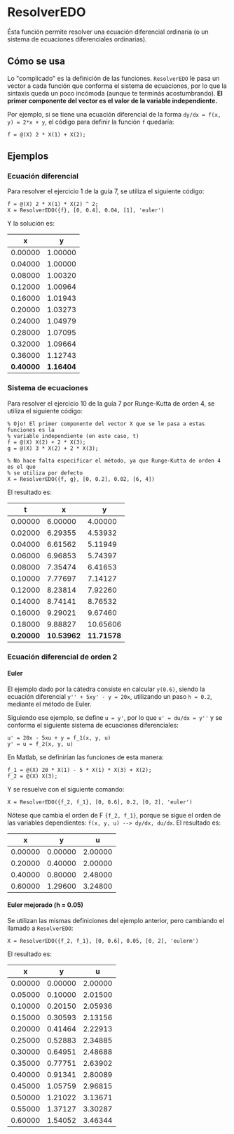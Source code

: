 # ResolverEDO
Ésta función permite resolver una ecuación diferencial ordinaria (o un sistema
de ecuaciones diferenciales ordinarias).

## Cómo se usa
Lo "complicado" es la definición de las funciones. `ResolverEDO` le pasa un
vector a cada función que conforma el sistema de ecuaciones, por lo que la 
sintaxis queda un poco incómoda (aunque te terminás acostumbrando). 
**El primer componente del vector es el valor de la variable independiente.**

Por ejemplo, si se tiene una ecuación diferencial de la forma 
`dy/dx = f(x, y) = 2*x + y`, el código para definir la función `f` quedaría:

```
f = @(X) 2 * X(1) + X(2);
```

## Ejemplos
### Ecuación diferencial
Para resolver el ejercicio 1 de la guía 7, se utiliza el siguiente código:

```
f = @(X) 2 * X(1) * X(2) ^ 2;
X = ResolverEDO({f}, [0, 0.4], 0.04, [1], 'euler')
```

Y la solución es:

| x   | y   |
| --- | --- |
| 0.00000 | 1.00000 |
| 0.04000 | 1.00000 |
| 0.08000 | 1.00320 |
| 0.12000 | 1.00964 |
| 0.16000 | 1.01943 |
| 0.20000 | 1.03273 |
| 0.24000 | 1.04979 |
| 0.28000 | 1.07095 |
| 0.32000 | 1.09664 |
| 0.36000 | 1.12743 |
| **0.40000** | **1.16404** |

### Sistema de ecuaciones
Para resolver el ejercicio 10 de la guía 7 por Runge-Kutta de orden 4, se 
utiliza el siguiente código:

```
% Ojo! El primer componente del vector X que se le pasa a estas funciones es la
% variable independiente (en este caso, t)
f = @(X) X(2) + 2 * X(3);
g = @(X) 3 * X(2) + 2 * X(3);

% No hace falta especificar el método, ya que Runge-Kutta de orden 4 es el que 
% se utiliza por defecto
X = ResolverEDO({f, g}, [0, 0.2], 0.02, [6, 4])
```

El resultado es:

| t | x | y |
| --- | --- | --- |
| 0.00000 | 6.00000 | 4.00000 |
| 0.02000 | 6.29355 | 4.53932 |
| 0.04000 | 6.61562 | 5.11949 |
| 0.06000 | 6.96853 | 5.74397 |
| 0.08000 | 7.35474 | 6.41653 |
| 0.10000 | 7.77697 | 7.14127 |
| 0.12000 | 8.23814 | 7.92260 |
| 0.14000 | 8.74141 | 8.76532 |
| 0.16000 | 9.29021 | 9.67460 |
| 0.18000 | 9.88827 | 10.65606 |
| **0.20000** | **10.53962** | **11.71578** |

### Ecuación diferencial de orden 2
#### Euler
El ejemplo dado por la cátedra consiste en calcular `y(0.6)`, siendo la 
ecuación diferencial `y'' + 5xy' - y = 20x`, utilizando un paso `h = 0.2`, 
mediante el método de Euler.

Siguiendo ese ejemplo, se define `u = y'`, por lo que `u' = du/dx = y''` y se
conforma el siguiente sistema de ecuaciones diferenciales:

```
u' = 20x - 5xu + y = f_1(x, y, u)
y' = u = f_2(x, y, u)
```

En Matlab, se definirían las funciones de esta manera:

```
f_1 = @(X) 20 * X(1) - 5 * X(1) * X(3) + X(2);
f_2 = @(X) X(3);
```

Y se resuelve con el siguiente comando:

```
X = ResolverEDO({f_2, f_1}, [0, 0.6], 0.2, [0, 2], 'euler')
```

Nótese que cambia el orden de F `{f_2, f_1}`, porque se sigue el orden de las
variables dependientes: `f(x, y, u) --> dy/dx, du/dx`. El resultado es:

|    x    |    y    |    u    |
| ------- | ------- | ------- |
| 0.00000 | 0.00000 | 2.00000 |
| 0.20000 | 0.40000 | 2.00000 |
| 0.40000 | 0.80000 | 2.48000 |
| 0.60000 | 1.29600 | 3.24800 |

#### Euler mejorado (h = 0.05)
Se utilizan las mismas definiciones del ejemplo anterior, pero cambiando el 
llamado a `ResolverEDO`:

```
X = ResolverEDO({f_2, f_1}, [0, 0.6], 0.05, [0, 2], 'eulerm')
```

El resultado es:

|    x    |    y    |    u    |
| ------- | ------- | ------- |
| 0.00000 | 0.00000 | 2.00000 |
| 0.05000 | 0.10000 | 2.01500 |
| 0.10000 | 0.20150 | 2.05936 |
| 0.15000 | 0.30593 | 2.13156 |
| 0.20000 | 0.41464 | 2.22913 |
| 0.25000 | 0.52883 | 2.34885 |
| 0.30000 | 0.64951 | 2.48688 |
| 0.35000 | 0.77751 | 2.63902 |
| 0.40000 | 0.91341 | 2.80089 |
| 0.45000 | 1.05759 | 2.96815 |
| 0.50000 | 1.21022 | 3.13671 |
| 0.55000 | 1.37127 | 3.30287 |
| 0.60000 | 1.54052 | 3.46344 |
